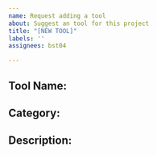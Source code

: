 ```yaml
---
name: Request adding a tool
about: Suggest an tool for this project
title: "[NEW TOOL]"
labels: ''
assignees: bst04

---
```


**Tool Name**: 
-

**Category**:
- 

**Description**:
-
